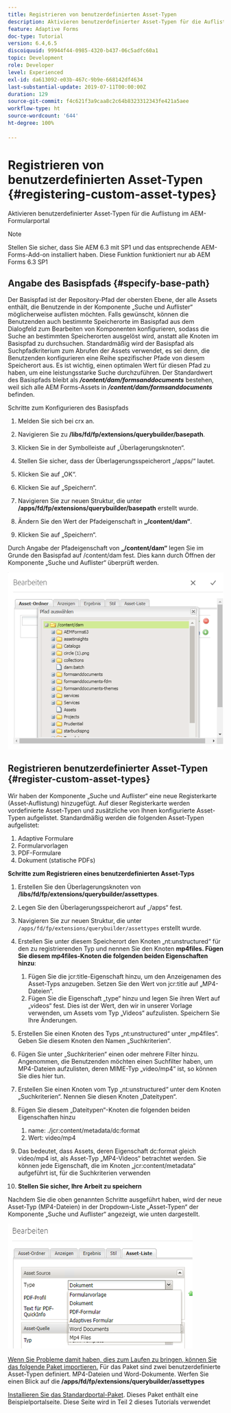 ```yaml
---
title: Registrieren von benutzerdefinierten Asset-Typen
description: Aktivieren benutzerdefinierter Asset-Typen für die Auflistung im AEM-Formularportal
feature: Adaptive Forms
doc-type: Tutorial
version: 6.4,6.5
discoiquuid: 99944f44-0985-4320-b437-06c5adfc60a1
topic: Development
role: Developer
level: Experienced
exl-id: da613092-e03b-467c-9b9e-668142df4634
last-substantial-update: 2019-07-11T00:00:00Z
duration: 129
source-git-commit: f4c621f3a9caa8c2c64b8323312343fe421a5aee
workflow-type: ht
source-wordcount: '644'
ht-degree: 100%

---
```


# Registrieren von benutzerdefinierten Asset-Typen {#registering-custom-asset-types}

Aktivieren benutzerdefinierter Asset-Typen für die Auflistung im AEM-Formularportal

>[!NOTE]
>
>Stellen Sie sicher, dass Sie AEM 6.3 mit SP1 und das entsprechende AEM-Forms-Add-on installiert haben. Diese Funktion funktioniert nur ab AEM Forms 6.3 SP1

## Angabe des Basispfads {#specify-base-path}

Der Basispfad ist der Repository-Pfad der obersten Ebene, der alle Assets enthält, die Benutzende in der Komponente „Suche und Auflister“ möglicherweise auflisten möchten. Falls gewünscht, können die Benutzenden auch bestimmte Speicherorte im Basispfad aus dem Dialogfeld zum Bearbeiten von Komponenten konfigurieren, sodass die Suche an bestimmten Speicherorten ausgelöst wird, anstatt alle Knoten im Basispfad zu durchsuchen. Standardmäßig wird der Basispfad als Suchpfadkriterium zum Abrufen der Assets verwendet, es sei denn, die Benutzenden konfigurieren eine Reihe spezifischer Pfade von diesem Speicherort aus. Es ist wichtig, einen optimalen Wert für diesen Pfad zu haben, um eine leistungsstarke Suche durchzuführen. Der Standardwert des Basispfads bleibt als **_/content/dam/formsanddocuments_** bestehen, weil sich alle AEM Forms-Assets in **_/content/dam/formsanddocuments_** befinden.

Schritte zum Konfigurieren des Basispfads

1. Melden Sie sich bei crx an.
1. Navigieren Sie zu **/libs/fd/fp/extensions/querybuilder/basepath**.

1. Klicken Sie in der Symbolleiste auf „Überlagerungsknoten“.
1. Stellen Sie sicher, dass der Überlagerungsspeicherort „/apps/“ lautet.
1. Klicken Sie auf „OK“.
1. Klicken Sie auf „Speichern“.
1. Navigieren Sie zur neuen Struktur, die unter **/apps/fd/fp/extensions/querybuilder/basepath** erstellt wurde.

1. Ändern Sie den Wert der Pfadeigenschaft in **„/content/dam“**.
1. Klicken Sie auf „Speichern“.

Durch Angabe der Pfadeigenschaft von **„/content/dam“** legen Sie im Grunde den Basispfad auf /content/dam fest. Dies kann durch Öffnen der Komponente „Suche und Auflister“ überprüft werden.

![Basispfad](assets/basepath.png)

## Registrieren benutzerdefinierter Asset-Typen {#register-custom-asset-types}

Wir haben der Komponente „Suche und Auflister“ eine neue Registerkarte (Asset-Auflistung) hinzugefügt. Auf dieser Registerkarte werden vordefinierte Asset-Typen und zusätzliche von Ihnen konfigurierte Asset-Typen aufgelistet. Standardmäßig werden die folgenden Asset-Typen aufgelistet:

1. Adaptive Formulare
1. Formularvorlagen
1. PDF-Formulare
1. Dokument (statische PDFs)

**Schritte zum Registrieren eines benutzerdefinierten Asset-Typs**

1. Erstellen Sie den Überlagerungsknoten von **/libs/fd/fp/extensions/querybuilder/assettypes**.

1. Legen Sie den Überlagerungsspeicherort auf „/apps“ fest.
1. Navigieren Sie zur neuen Struktur, die unter `/apps/fd/fp/extensions/querybuilder/assettypes` erstellt wurde.

1. Erstellen Sie unter diesem Speicherort den Knoten „nt:unstructured“ für den zu registrierenden Typ und nennen Sie den Knoten **mp4files. Fügen Sie diesem mp4files-Knoten die folgenden beiden Eigenschaften hinzu**:

   1. Fügen Sie die jcr:title-Eigenschaft hinzu, um den Anzeigenamen des Asset-Typs anzugeben. Setzen Sie den Wert von jcr:title auf „MP4-Dateien“.
   1. Fügen Sie die Eigenschaft „type“ hinzu und legen Sie ihren Wert auf „videos“ fest. Dies ist der Wert, den wir in unserer Vorlage verwenden, um Assets vom Typ „Videos“ aufzulisten. Speichern Sie Ihre Änderungen.

1. Erstellen Sie einen Knoten des Typs „nt:unstructured“ unter „mp4files“. Geben Sie diesem Knoten den Namen „Suchkriterien“.
1. Fügen Sie unter „Suchkriterien“ einen oder mehrere Filter hinzu. Angenommen, die Benutzenden möchten einen Suchfilter haben, um MP4-Dateien aufzulisten, deren MIME-Typ „video/mp4“ ist, so können Sie dies hier tun.
1. Erstellen Sie einen Knoten vom Typ „nt:unstructured“ unter dem Knoten „Suchkriterien“. Nennen Sie diesen Knoten „Dateitypen“.
1. Fügen Sie diesem „Dateitypen“-Knoten die folgenden beiden Eigenschaften hinzu

   1. name: ./jcr:content/metadata/dc:format
   1. Wert: video/mp4

1. Das bedeutet, dass Assets, deren Eigenschaft dc:format gleich video/mp4 ist, als Asset-Typ „MP4-Videos“ betrachtet werden. Sie können jede Eigenschaft, die im Knoten „jcr:content/metadata“ aufgeführt ist, für die Suchkriterien verwenden

1. **Stellen Sie sicher, Ihre Arbeit zu speichern**

Nachdem Sie die oben genannten Schritte ausgeführt haben, wird der neue Asset-Typ (MP4-Dateien) in der Dropdown-Liste „Asset-Typen“ der Komponente „Suche und Auflister“ angezeigt, wie unten dargestellt.

![mp4files](assets/mp4files.png)

[Wenn Sie Probleme damit haben, dies zum Laufen zu bringen, können Sie das folgende Paket importieren.](assets/assettypeskt1.zip) Für das Paket sind zwei benutzerdefinierte Asset-Typen definiert. MP4-Dateien und Word-Dokumente. Werfen Sie einen Blick auf die **/apps/fd/fp/extensions/querybuilder/assettypes**

[Installieren Sie das Standardportal-Paket](assets/customportalpage.zip). Dieses Paket enthält eine Beispielportalseite. Diese Seite wird in Teil 2 dieses Tutorials verwendet
